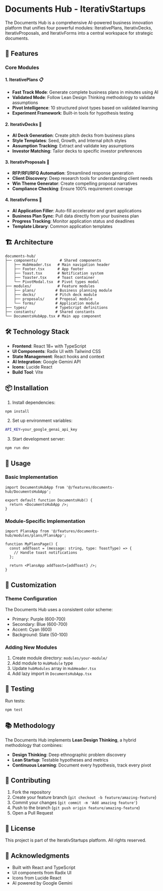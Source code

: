 # Documents Hub - IterativStartups

The Documents Hub is a comprehensive AI-powered business innovation platform that unifies four powerful modules: IterativePlans, IterativDecks, IterativProposals, and IterativForms into a central workspace for strategic documents.

## 🚀 Features

### Core Modules

#### 1. **IterativePlans** 📋
- **Fast Track Mode**: Generate complete business plans in minutes using AI
- **Validated Mode**: Follow Lean Design Thinking methodology to validate assumptions
- **Pivot Intelligence**: 10 structured pivot types based on validated learning
- **Experiment Framework**: Built-in tools for hypothesis testing

#### 2. **IterativDecks** 🎯
- **AI Deck Generation**: Create pitch decks from business plans
- **Style Templates**: Seed, Growth, and Internal pitch styles
- **Assumption Tracking**: Extract and validate key assumptions
- **Investor Matching**: Tailor decks to specific investor preferences

#### 3. **IterativProposals** 📄
- **RFP/RFI/RFQ Automation**: Streamlined response generation
- **Client Discovery**: Deep research tools for understanding client needs
- **Win Theme Generator**: Create compelling proposal narratives
- **Compliance Checking**: Ensure 100% requirement coverage

#### 4. **IterativForms** 📝
- **AI Application Filler**: Auto-fill accelerator and grant applications
- **Business Plan Sync**: Pull data directly from your business plan
- **Progress Tracking**: Monitor application status and deadlines
- **Template Library**: Common application templates

## 🏗️ Architecture

```
documents-hub/
├── components/          # Shared components
│   ├── HubHeader.tsx   # Main navigation header
│   ├── Footer.tsx      # App footer
│   ├── Toast.tsx       # Notification system
│   ├── Toaster.tsx     # Toast container
│   └── PivotModal.tsx  # Pivot types modal
├── modules/            # Feature modules
│   ├── plans/         # Business planning module
│   ├── decks/         # Pitch deck module
│   ├── proposals/     # Proposal module
│   └── forms/         # Application module
├── types/             # TypeScript definitions
├── constants/         # Shared constants
└── DocumentsHubApp.tsx # Main app component
```

## 🛠️ Technology Stack

- **Frontend**: React 18+ with TypeScript
- **UI Components**: Radix UI with Tailwind CSS
- **State Management**: React hooks and context
- **AI Integration**: Google Gemini API
- **Icons**: Lucide React
- **Build Tool**: Vite

## 📦 Installation

1. Install dependencies:
```bash
npm install
```

2. Set up environment variables:
```bash
API_KEY=your_google_genai_api_key
```

3. Start development server:
```bash
npm run dev
```

## 🔧 Usage

### Basic Implementation

```tsx
import DocumentsHubApp from '@/features/documents-hub/DocumentsHubApp';

export default function DocumentsHub() {
  return <DocumentsHubApp />;
}
```

### Module-Specific Implementation

```tsx
import PlansApp from '@/features/documents-hub/modules/plans/PlansApp';

function MyPlansPage() {
  const addToast = (message: string, type: ToastType) => {
    // Handle toast notifications
  };
  
  return <PlansApp addToast={addToast} />;
}
```

## 🎨 Customization

### Theme Configuration

The Documents Hub uses a consistent color scheme:
- Primary: Purple (600-700)
- Secondary: Blue (600-700)
- Accent: Cyan (600)
- Background: Slate (50-100)

### Adding New Modules

1. Create module directory: `modules/your-module/`
2. Add module to `HubModule` type
3. Update `hubModules` array in `HubHeader.tsx`
4. Add lazy import in `DocumentsHubApp.tsx`

## 🧪 Testing

Run tests:
```bash
npm test
```

## 📚 Methodology

The Documents Hub implements **Lean Design Thinking**, a hybrid methodology that combines:

- **Design Thinking**: Deep ethnographic problem discovery
- **Lean Startup**: Testable hypotheses and metrics
- **Continuous Learning**: Document every hypothesis, track every pivot

## 🤝 Contributing

1. Fork the repository
2. Create your feature branch (`git checkout -b feature/amazing-feature`)
3. Commit your changes (`git commit -m 'Add amazing feature'`)
4. Push to the branch (`git push origin feature/amazing-feature`)
5. Open a Pull Request

## 📄 License

This project is part of the IterativStartups platform. All rights reserved.

## 🙏 Acknowledgments

- Built with React and TypeScript
- UI components from Radix UI
- Icons from Lucide React
- AI powered by Google Gemini